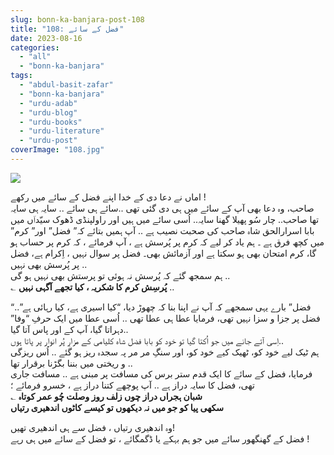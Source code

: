 ```yaml
---
slug: bonn-ka-banjara-post-108
title: "108: فضل کے سائے"
date: 2023-08-16
categories: 
  - "all"
  - "bonn-ka-banjara"
tags: 
  - "abdul-basit-zafar"
  - "bonn-ka-banjara"
  - "urdu-adab"
  - "urdu-blog"
  - "urdu-books"
  - "urdu-literature"
  - "urdu-post"
coverImage: "108.jpg"
---
```


![](images/108-1024x768.jpg)

اماں نے دعا دی کے خدا اپنے فضل کے سائے میں رکھے !  
صاحب، وہ دعا بھی آپ کے سائے میں ہی دی گئی تھی ..سائے ہی سائے .. سایہ ہی سایہ تھا صاحب.. چار سُو پھیلا گھنا سایہ.. اُسی سائے میں ہیں اور راولپنڈی ڈھوک سیّداؔں میں بابا اسرارالحق شاہ صاحب کی صحبت نصیب ہے .. آپ ہمیں بتائے کہ” فضل” اور” کرم” میں کچھ فرق ہے ۔ ہم یاد کر لیے کہ کرم پر پُرسش ہے ، آپ فرمائے ، کہ کرم پر حساب ہو گا، کرم امتحان بھی ہو سکتا ہے اور آزمائش بھی۔ فضل پر سوال نہیں ، اِکرام ہے، فضل پر پُرسش بھی نہیں ..  
ہم سمجھ گئے کہ پُرسش نہ ہوئی تو پرستش بھی نہیں ہو گی ..  
؎ **پُرسِش کرم کا شکریہ ، کیا تجھے آگہی نہیں** ..

“فضل” بارے یہی سمجھے کہ آپ نے اپنا بنا کہ چھوڑ دیا، “کیا اسیری ہے، کیا رہائی ہے”.. فضل پر جزا و سزا نہیں تھی، فرمایا عطا ہی عطا تھی .. اُسی عطا میں ایک حرفِ “وفا” دہراتا گیا، آپ کے اور پاس آتا گیا..  
اِسی آتے جانے میں جو اُکتا گیا تو خود کو بابا فضل شاہ کلیامی کے مزارِ پُر انوار پر پاتا ہوں..  
ہم ٹیک لیے خود کو، ٹھیک کیے خود کو، اور سنگِ مر مر پہ سجدہ ریز ہو گئے .. اُس ریزگی و ریختی میں بننا بگڑنا برقرار تھا ..  
فرمایا، فضل کے سائے کا ایک قدم ستر برس کی مسافت پر مبنی ہے .. مسافت جاری تھی، فضل کا سایہ دراز ہے .. آپ پوچھے کتنا دراز ہے ، خسرو فرمائے ؛  
؎ **شبان ہجراں دراز چوں زلف روز وصلت چُو عمر کوتاہ  
سکھی پیا کو جو میں نہ دیکھوں تو کیسے کاٹوں اندھیری رتیاں**

وہ اندھیری رتیاں ، فضل سے ہی اندھیری تھیں!  
فضل کے گھنگھور سائے میں جو ہم بہکے یا ڈگمگائے ، تو فضل کے سائے میں ہی رہے !
